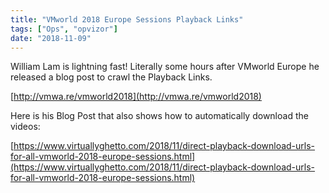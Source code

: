 ```yaml
---
title: "VMworld 2018 Europe Sessions Playback Links"
tags: ["Ops", "opvizor"]
date: "2018-11-09"
---
```


William Lam is lightning fast! Literally some hours after VMworld Europe he released a blog post to crawl the Playback Links.

[http://vmwa.re/vmworld2018](http://vmwa.re/vmworld2018)

Here is his Blog Post that also shows how to automatically download the videos:

[https://www.virtuallyghetto.com/2018/11/direct-playback-download-urls-for-all-vmworld-2018-europe-sessions.html](https://www.virtuallyghetto.com/2018/11/direct-playback-download-urls-for-all-vmworld-2018-europe-sessions.html)

